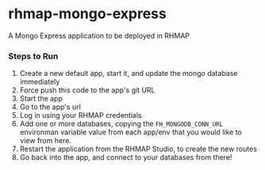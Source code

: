 # rhmap-mongo-express
A Mongo Express application to be deployed in RHMAP

### Steps to Run
1. Create a new default app, start it, and update the mongo database immediately
2. Force push this code to the app's git URL
3. Start the app
4. Go to the app's url
5. Log in using your RHMAP credentials
6. Add one or more databases, copying the `FH_MONGODB_CONN_URL` environman variable value from each app/env that you would like to view from here.
7. Restart the application from the RHMAP Studio, to create the new routes
8. Go back into the app, and connect to your databases from there!
